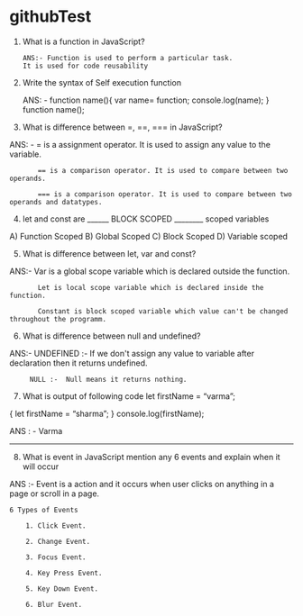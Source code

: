 # githubTest

1)	What is a function in JavaScript?

        ANS:- Function is used to perform a particular task. 
        It is used for code reusability

2)	Write the syntax of Self execution function

    ANS: - function name(){
             var name= function;
             console.log(name);
             }
             function name();


3)	What is difference between =, ==, === in JavaScript?

   ANS: - 
           = is a assignment operator. It is used to assign any value to the variable.
           
           == is a comparison operator. It is used to compare between two operands.
           
           === is a comparison operator. It is used to compare between two operands and datatypes.


4)	 let and const are ______ BLOCK SCOPED             ________ scoped variables


 A)	Function Scoped  	B) Global Scoped	C)  Block Scoped	   D) Variable scoped


5)	What is difference between let, var and const?

   ANS:-   Var is a global scope variable which is declared outside the function.
           
           Let is local scope variable which is declared inside the function.
           
           Constant is block scoped variable which value can't be changed throughout the programm.

6)	What is difference between null and undefined?

 ANS:-   UNDEFINED :-  If we don't assign any value to variable after declaration then it returns undefined.
 
         NULL :-  Null means it returns nothing.


7)	What is output of following code 
 let  firstName = “varma”;

{
let  firstName = “sharma”;
}
console.log(firstName);

ANS : -   Varma
_________________________________________________________________________

8)	What is event in JavaScript mention any 6 events and explain when it will occur

  ANS :-  Event is a action and it occurs  when user clicks on anything in  a page or scroll in a page.
  
    6 Types of Events
    
        1. Click Event.
        
        2. Change Event.
        
        3. Focus Event.
        
        4. Key Press Event.
        
        5. Key Down Event.
        
        6. Blur Event.
        
